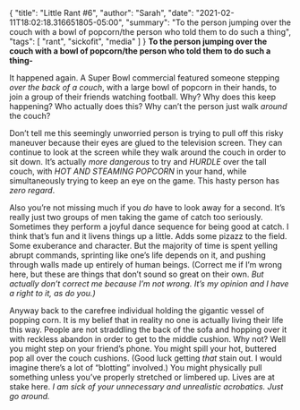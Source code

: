 {
    "title": "Little Rant #6",
    "author": "Sarah",
    "date": "2021-02-11T18:02:18.316651805-05:00",
    "summary": "To the person jumping over the couch with a bowl of popcorn/the person who told them to do such a thing",
    "tags": [
        "rant",
        "sickofit",
        "media"
    ]
}
**To the person jumping over the couch with a bowl of popcorn/the person
who told them to do such a thing-**

It happened again. A Super Bowl commercial featured someone stepping
*over the back of a couch*, with a large bowl of popcorn in their hands,
to join a group of their friends watching football. Why? Why does this
keep happening? Who actually does this? Why can’t the person just walk
*around* the couch?

Don’t tell me this seemingly unworried person is trying to pull off this
risky maneuver because their eyes are glued to the television screen.
They can continue to look at the screen while they walk around the couch
in order to sit down. It’s actually *more dangerous* to try and *HURDLE*
over the tall couch, with *HOT AND STEAMING POPCORN* in your hand, while
simultaneously trying to keep an eye on the game. This hasty person has
*zero regard*.

Also you’re not missing much if you *do* have to look away for a second.
It’s really just two groups of men taking the game of catch too
seriously. Sometimes they perform a joyful dance sequence for being good
at catch. I think that’s fun and it livens things up a little. Adds some
pizazz to the field. Some exuberance and character. But the majority of
time is spent yelling abrupt commands, sprinting like one’s life depends
on it, and pushing through walls made up entirely of human beings.
(Correct me if I’m wrong here, but these are things that don’t sound so
great on their own. *But actually don’t correct me because I’m not
wrong. It’s my opinion and I have a right to it, as do you.)*

Anyway back to the carefree individual holding the gigantic vessel of
popping corn. It is my belief that in reality no one is actually living
their life this way. People are not straddling the back of the sofa and
hopping over it with reckless abandon in order to get to the middle
cushion. Why not? Well you might step on your friend’s phone. You might
spill your hot, buttered pop all over the couch cushions. (Good luck
getting *that* stain out. I would imagine there’s a lot of “blotting”
involved.) You might physically pull something unless you’ve properly
stretched or limbered up. Lives are at stake here. *I am sick of your
unnecessary and unrealistic acrobatics. Just go around.*
